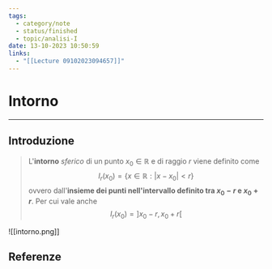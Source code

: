 ```yaml
---
tags:
  - category/note
  - status/finished
  - topic/analisi-I
date: 13-10-2023 10:50:59
links:
  - "[[Lecture 09102023094657]]"
---
```

# Intorno
---
## Introduzione
> L'**intorno** _sferico_ di un punto $x_{0} \in \mathbb{R}$ e di raggio $r$ viene definito come
> $$I_{r}(x_{0}) = \{x \in \mathbb{R} : |x - x_{0}| < r\}$$
> ovvero dall'**insieme dei punti nell'intervallo definito tra $x_{0}-r$ e $x_{0}+r$**. Per cui vale anche
> $$I_{r}(x_{0}) = ]x_{0}-r, x_{0}+r[$$

![[intorno.png]]

## Referenze